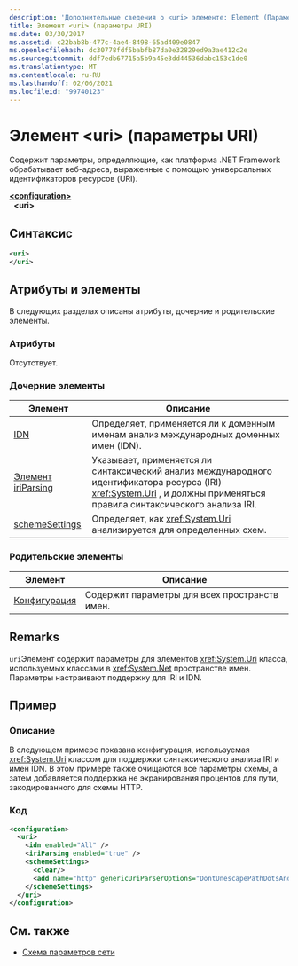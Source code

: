 ```yaml
---
description: 'Дополнительные сведения о <uri> элементе: Element (Параметры URI)'
title: Элемент <uri> (параметры URI)
ms.date: 03/30/2017
ms.assetid: c22bab8b-477c-4ae4-8498-65ad409e0847
ms.openlocfilehash: dc30778fdf5babfb87da0e32829ed9a3ae412c2e
ms.sourcegitcommit: ddf7edb67715a5b9a45e3dd44536dabc153c1de0
ms.translationtype: MT
ms.contentlocale: ru-RU
ms.lasthandoff: 02/06/2021
ms.locfileid: "99740123"
---
```

# <a name="uri-element-uri-settings"></a>Элемент \<uri> (параметры URI)

Содержит параметры, определяющие, как платформа .NET Framework обрабатывает веб-адреса, выраженные с помощью универсальных идентификаторов ресурсов (URI).  
  
[**\<configuration>**](../configuration-element.md)  
&nbsp;&nbsp;**\<uri>**  
  
## <a name="syntax"></a>Синтаксис  
  
```xml  
<uri>  
</uri>  
```  
  
## <a name="attributes-and-elements"></a>Атрибуты и элементы  

 В следующих разделах описаны атрибуты, дочерние и родительские элементы.  
  
### <a name="attributes"></a>Атрибуты  

 Отсутствует.  
  
### <a name="child-elements"></a>Дочерние элементы  
  
|**Элемент**|**Описание**|  
|-----------------|---------------------|  
|[IDN](idn-element-uri-settings.md)|Определяет, применяется ли к доменным именам анализ международных доменных имен (IDN).|  
|[Элемент iriParsing](iriparsing-element-uri-settings.md)|Указывает, применяется ли синтаксический анализ международного идентификатора ресурса (IRI) <xref:System.Uri> , и должны применяться правила синтаксического анализа IRI.|  
|[schemeSettings](schemesettings-element-uri-settings.md)|Определяет, как <xref:System.Uri> анализируется для определенных схем.|  
  
### <a name="parent-elements"></a>Родительские элементы  
  
|**Элемент**|**Описание**|  
|-----------------|---------------------|  
|[Конфигурация](../configuration-element.md)|Содержит параметры для всех пространств имен.|  
  
## <a name="remarks"></a>Remarks  

 `uri`Элемент содержит параметры для элементов <xref:System.Uri> класса, используемых классами в <xref:System.Net> пространстве имен. Параметры настраивают поддержку для IRI и IDN.  
  
## <a name="example"></a>Пример  
  
### <a name="description"></a>Описание  

 В следующем примере показана конфигурация, используемая <xref:System.Uri> классом для поддержки синтаксического анализа IRI и имен IDN. В этом примере также очищаются все параметры схемы, а затем добавляется поддержка не экранирования процентов для пути, закодированного для схемы HTTP.  
  
### <a name="code"></a>Код  
  
```xml  
<configuration>  
  <uri>  
    <idn enabled="All" />  
    <iriParsing enabled="true" />  
    <schemeSettings>  
      <clear/>  
      <add name="http" genericUriParserOptions="DontUnescapePathDotsAndSlashes"/>  
    </schemeSettings>  
  </uri>  
</configuration>  
```  
  
## <a name="see-also"></a>См. также

- [Схема параметров сети](index.md)
